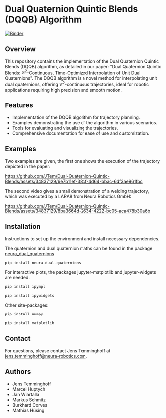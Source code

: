 # Dual Quaternion Quintic Blends (DQQB) Algorithm

[![Binder](https://mybinder.org/badge_logo.svg)](https://mybinder.org/v2/gh/JTem/Dual-Quaternion-Quintic-Blends/main?labpath=interpolator_example.ipynb)

## Overview
This repository contains the implementation of the Dual Quaternion Quintic Blends (DQQB) algorithm, as detailed in our paper: "Dual Quaternion Quintic Blends: $\mathcal{C}^2$-Continuous, Time-Optimized Interpolation of Unit Dual Quaternions". The DQQB algorithm is a novel method for interpolating unit dual quaternions, offering $\mathcal{C}^2$-continuous trajectories, ideal for robotic applications requiring high precision and smooth motion.




## Features
- Implementation of the DQQB algorithm for trajectory planning.
- Examples demonstrating the use of the algorithm in various scenarios.
- Tools for evaluating and visualizing the trajectories.
- Comprehensive documentation for ease of use and customization.

## Examples
Two examples are given, 
the first one shows the execution of the trajectory depicted in the paper:




https://github.com/JTem/Dual-Quaternion-Quintic-Blends/assets/34837129/6e7b11ef-38cf-4d64-bbac-6df3ae961fbc




The second video gives a small demonstration of a welding trajectory, which was executed by a LARA8 from Neura Robotics GmbH:



https://github.com/JTem/Dual-Quaternion-Quintic-Blends/assets/34837129/8ba3664d-2634-4222-bc05-aca478b30a6b


## Installation
Instructions to set up the environment and install necessary dependencies.

The quaternion and dual quaternion maths can be found in the package [neura_dual_quaternions](https://github.com/JTem/neura_dual_quaternions)

```bash
pip install neura-dual-quaternions
```

For interactive plots, the packages jupyter-matplotlib and jupyter-widgets are needed.

```bash
pip install ipympl
```

```bash
pip install ipywidgets
```

Other site-packages:

```bash
pip install numpy
```

```bash
pip install matplotlib
```

## Contact

For questions, please contact Jens Temminghoff at jens.temminghoff@neura-robotics.com.

## Authors

- Jens Temminghoff
- Marcel Huptych
- Jan Wiartalla
- Markus Schmitz
- Burkhard Corves
- Mathias Hüsing



